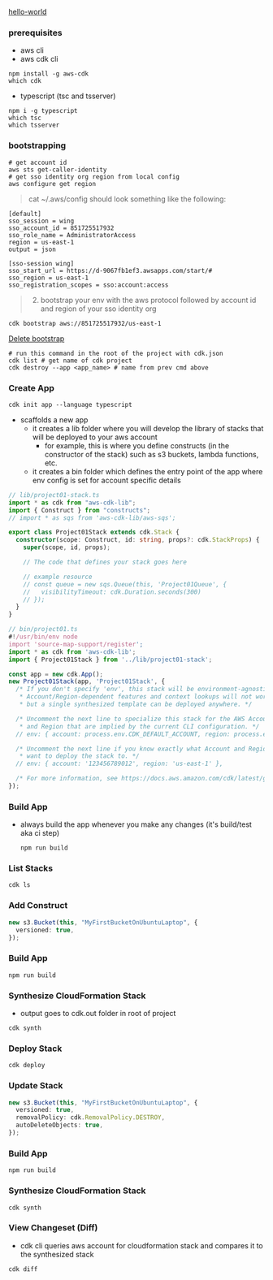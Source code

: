 [hello-world](https://docs.aws.amazon.com/cdk/v2/guide/hello_world.html)

### prerequisites

- aws cli
- aws cdk cli

```shell
npm install -g aws-cdk
which cdk
```

- typescript (tsc and tsserver)

```shell
npm i -g typescript
which tsc
which tsserver
```

### bootstrapping

```shell
# get account id
aws sts get-caller-identity
# get sso identity org region from local config
aws configure get region
```

> cat ~/.aws/config should look something like the following:

```shell
[default]
sso_session = wing
sso_account_id = 851725517932
sso_role_name = AdministratorAccess
region = us-east-1
output = json

[sso-session wing]
sso_start_url = https://d-9067fb1ef3.awsapps.com/start/#
sso_region = us-east-1
sso_registration_scopes = sso:account:access
```

> 2. bootstrap your env with the aws protocol followed by account id and region of your sso identity org

```shell
cdk bootstrap aws://851725517932/us-east-1
```

[ Delete bootstrap](https://chat.openai.com/c/38e3c864-248a-445a-867a-5c9497ebd54b)

```shell
# run this command in the root of the project with cdk.json
cdk list # get name of cdk project
cdk destroy --app <app_name> # name from prev cmd above
```

### Create App

```shell
cdk init app --language typescript
```

- scaffolds a new app
  - it creates a lib folder where you will develop the library of stacks that will be deployed to your aws account
    - for example, this is where you define constructs (in the constructor of the stack) such as s3 buckets, lambda functions, etc.
  - it creates a bin folder which defines the entry point of the app where env config is set for account specific details

```typescript
// lib/project01-stack.ts
import * as cdk from "aws-cdk-lib";
import { Construct } from "constructs";
// import * as sqs from 'aws-cdk-lib/aws-sqs';

export class Project01Stack extends cdk.Stack {
  constructor(scope: Construct, id: string, props?: cdk.StackProps) {
    super(scope, id, props);

    // The code that defines your stack goes here

    // example resource
    // const queue = new sqs.Queue(this, 'Project01Queue', {
    //   visibilityTimeout: cdk.Duration.seconds(300)
    // });
  }
}
```

```typescript
// bin/project01.ts
#!/usr/bin/env node
import 'source-map-support/register';
import * as cdk from 'aws-cdk-lib';
import { Project01Stack } from '../lib/project01-stack';

const app = new cdk.App();
new Project01Stack(app, 'Project01Stack', {
  /* If you don't specify 'env', this stack will be environment-agnostic.
   * Account/Region-dependent features and context lookups will not work,
   * but a single synthesized template can be deployed anywhere. */

  /* Uncomment the next line to specialize this stack for the AWS Account
   * and Region that are implied by the current CLI configuration. */
  // env: { account: process.env.CDK_DEFAULT_ACCOUNT, region: process.env.CDK_DEFAULT_REGION },

  /* Uncomment the next line if you know exactly what Account and Region you
   * want to deploy the stack to. */
  // env: { account: '123456789012', region: 'us-east-1' },

  /* For more information, see https://docs.aws.amazon.com/cdk/latest/guide/environments.html */
});
```

### Build App

- always build the app whenever you make any changes (it's build/test aka ci step)

  ```shell
  npm run build
  ```

### List Stacks

```shell
cdk ls
```

### Add Construct

```typescript
new s3.Bucket(this, "MyFirstBucketOnUbuntuLaptop", {
  versioned: true,
});
```

### Build App

```shell
npm run build
```

### Synthesize CloudFormation Stack

- output goes to cdk.out folder in root of project

```shell
cdk synth
```

### Deploy Stack

```shell
cdk deploy
```

### Update Stack

```typescript
new s3.Bucket(this, "MyFirstBucketOnUbuntuLaptop", {
  versioned: true,
  removalPolicy: cdk.RemovalPolicy.DESTROY,
  autoDeleteObjects: true,
});
```

### Build App

```shell
npm run build
```

### Synthesize CloudFormation Stack

```shell
cdk synth
```

### View Changeset (Diff)

- cdk cli queries aws account for cloudformation stack and compares it to the synthesized stack

```shell
cdk diff
```
